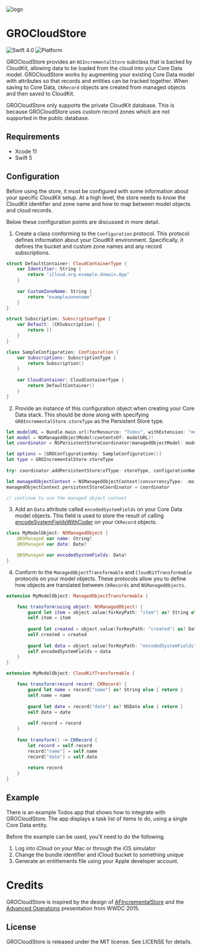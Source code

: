 ![logo](http://i.imgur.com/QdBaUDY.png)

# GROCloudStore

![Swift 4.0](https://img.shields.io/badge/swift-5.0-orange.svg)
![Platform](https://img.shields.io/badge/platform-ios%20%7C%20macos-lightgrey.svg)

GROCloudStore provides an `NSIncrementalStore` subclass that is backed by CloudKit, allowing data to be loaded from the cloud into your Core Data model. GROCloudStore works by augmenting your existing Core Data model with attributes so that records and entities can be tracked together. When saving to Core Data, `CKRecord` objects are created from managed objects and then saved to CloudKit.

GROCloudStore only supports the private CloudKit database. This is because GROCloudStore uses custom record zones which are not supported in the public database.

## Requirements

 * Xcode 11
 * Swift 5

## Configuration

Before using the store, it must be configured with some information about your specific CloudKit setup. At a high level, the store needs to know the CloudKit identifier and zone name and how to map between model objects and cloud records.

Below these configuration points are discussed in more detail.

1. Create a class conforming to the `Configuration` protocol. This protocol defines information about your CloudKit environment. Specifically, it defines the bucket and custom zone names and any record subscriptions.

```swift
struct DefaultContainer: CloudContainerType {
    var Identifier: String {
        return "iCloud.org.example.domain.App"
    }
    
    var CustomZoneName: String {
        return "examplezonename"
    }
}

struct Subscription: SubscriptionType {
    var Default: [CKSubscription] {
        return []
    }
}

class SampleConfiguration: Configuration {
    var Subscriptions: SubscriptionType {
        return Subscription()
    }
    
    var CloudContainer: CloudContainerType {
        return DefaultContainer()
    }
}
```

2. Provide an instance of this configuration object when creating your Core Data stack. This should be done along with specifying `GROIncrementalStore.storeType` as the Persistent Store type.

```swift
let modelURL = Bundle.main.url(forResource: "Todos", withExtension: "momd")!
let model = NSManagedObjectModel(contentsOf: modelURL)!
let coordinator = NSPersistentStoreCoordinator(managedObjectModel: model)

let options = [GROConfigurationKey: SampleConfiguration()]
let type = GROIncrementalStore.storeType
    
try! coordinator.addPersistentStore(ofType: storeType, configurationName: nil, at: url, options: options)

let managedObjectContext = NSManagedObjectContext(concurrencyType: .mainQueueConcurrencyType)
managedObjectContext.persistentStoreCoordinator = coordinator

// continue to use the managed object context
```
		
3. Add an `Data` attribute called `encodedSystemFields` on your Core Data model objects. This field is used to store the result of calling [encodeSystemFieldsWithCoder](https://developer.apple.com/library/ios/documentation/CloudKit/Reference/CKRecord_class/#//apple_ref/occ/instm/CKRecord/encodeSystemFieldsWithCoder:) on your `CKRecord` objects.

```swift
class MyModelObject: NSManagedObject {
	@NSManaged var name: String?
	@NSManaged var date: Date?

	@NSManaged var encodedSystemFields: Data?
}
```

4. Conform to the `ManagedObjectTransformable` and `CloudKitTransformable` protocols on your model objects. These protocols allow you to define how objects are translated between `CKRecords` and `NSManagedObjects`.
	
```swift
extension MyModelObject: ManagedObjectTransformable {

    func transform(using object: NSManagedObject) {
        guard let item = object.value(forKeyPath: "item") as? String else { return }
        self.item = item
        
        guard let created = object.value(forKeyPath: "created") as? Date else { return }
        self.created = created
        
        guard let data = object.value(forKeyPath: "encodedSystemFields") as? Data else { fatalError() }
        self.encodedSystemFields = data
    }
}

extension MyModelObject: CloudKitTransformable {

    func transform(record record: CKRecord) {
        guard let name = record["name"] as? String else { return }
        self.name = name
        
        guard let date = record["date"] as? NSDate else { return }
        self.date = date
        
        self.record = record
    }
    
    func transform() -> CKRecord {
        let record = self.record
        record["name"] = self.name
        record["date"] = self.date
        
        return record
    }
}
```

## Example

There is an example Todos app that shows how to integrate with GROCloudStore. The app displays a task list of items to do, using a single Core Data entity.

Before the example can be used, you'll need to do the following.

1.  Log into iCloud on your Mac or through the iOS simulator
2.  Change the bundle identifier and iCloud bucket to something unique
3.  Generate an entitlements file using your Apple developer account.

# Credits

GROCloudStore is inspired by the design of [AFIncrementalStore](https://github.com/AFNetworking/AFIncrementalStore/tree/development) and the [Advanced Operations](https://developer.apple.com/videos/play/wwdc2015/226/) presentation from WWDC 2015.

## License

GROCloudStore is released under the MIT license. See LICENSE for details.